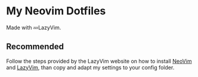 # My Neovim Dotfiles

Made with 💤LazyVim.

## Recommended

Follow the steps provided by the LazyVim website on how to install [NeoVim](https://github.com/neovim/neovim/blob/master/INSTALL.md) and [LazyVim](https://www.lazyvim.org/installation), than copy and adapt my settings to your config folder.
